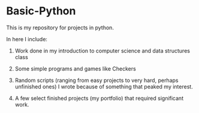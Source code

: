 # Basic-Python
This is my repository for projects in python. 

In here I include:

1. Work done in my introduction to computer science and data structures class

2. Some simple programs and games like Checkers

3. Random scripts (ranging from easy projects to very hard, perhaps unfinished ones)  I wrote because of something that peaked my interest.

3. A few select finished projects (my portfolio) that required significant work.


